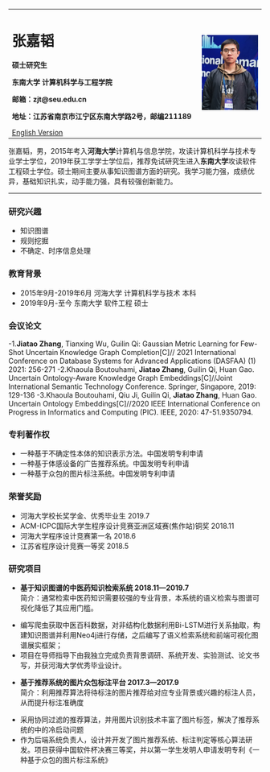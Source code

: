 <div>
<table border="0">
  <tr>
    <td width="75%">
      <h1>张嘉韬</h1>
      <p><b>硕士研究生</b></p>
      <p><b>东南大学 计算机科学与工程学院</b></p>
      <p><b>邮箱：zjt@seu.edu.cn</b></p>
      <p><b>地址：江苏省南京市江宁区东南大学路2号，邮编211189</b></p>
      <a href="/index-en.html">English Version</a>
    </td>
    <td width="25%">
      <img src="/zhangjiatao.jpg" width="100%">
    </td>
  </tr>
</table>
</div>

张嘉韬，男，2015年考入**河海大学**计算机与信息学院，攻读计算机科学与技术专业学士学位，2019年获工学学士学位后，推荐免试研究生进入**东南大学**攻读软件工程硕士学位。硕士期间主要从事知识图谱方面的研究。我学习能力强，成绩优异，基础知识扎实，动手能力强，具有较强创新能力。

---
### 研究兴趣
- 知识图谱
- 规则挖掘
- 不确定、时序信息处理

### 教育背景
- 2015年9月-2019年6月  河海大学  计算机科学与技术   本科
- 2019年9月-至今  东南大学  软件工程   硕士

### 会议论文
-1.**Jiatao Zhang**, Tianxing Wu, Guilin Qi: Gaussian Metric Learning for Few-Shot Uncertain Knowledge Graph Completion[C]// 2021 International Conference on Database Systems for Advanced Applications (DASFAA) (1) 2021: 256-271
-2.Khaoula Boutouhami, **Jiatao Zhang**, Guilin Qi, Huan Gao. Uncertain Ontology-Aware Knowledge Graph Embeddings[C]//Joint International Semantic Technology Conference. Springer, Singapore, 2019: 129-136
-3.Khaoula Boutouhami, Qiu Ji, Guilin Qi, **Jiatao Zhang**, Huan Gao. Uncertain Ontology Embeddings[C]//2020 IEEE International Conference on Progress in Informatics and Computing (PIC). IEEE, 2020: 47-51.9350794.

### 专利著作权
 - 一种基于不确定性本体的知识表示方法。中国发明专利申请
 - 一种基于体感设备的广告推荐系统。中国发明专利申请
 - 一种基于众包的图片标注系统。中国发明专利申请

### 荣誉奖励
 - 河海大学校长奖学金、优秀毕业生	2019.7
 - ACM-ICPC国际大学生程序设计竞赛亚洲区域赛(焦作站)铜奖	2018.11
 - 河海大学程序设计竞赛第一名		2018.6
 - 江苏省程序设计竞赛一等奖	2018.5


### 研究项目

- **基于知识图谱的中医药知识检索系统  	2018.11—2019.7**      
简介：通常检索中医药知识需要较强的专业背景，本系统的语义检索与图谱可视化降低了其应用门槛。
* 编写爬虫获取中医百科数据，对非结构化数据利用Bi-LSTM进行关系抽取，构建知识图谱并利用Neo4j进行存储，之后编写了语义检索系统和前端可视化图谱展实框架；
* 项目在导师指导下由我独立完成负责背景调研、系统开发、实验测试、论文书写，并获河海大学优秀毕业设计。

- **基于推荐系统的图片众包标注平台  	2017.3—2017.9**      
简介：利用推荐算法将待标注的图片推荐给对应专业背景或兴趣的标注人员，从而提升标注准确度
* 采用协同过滤的推荐算法，并用图片识别技术丰富了图片标签，解决了推荐系统的中的冷启动问题
* 作为后端系统负责人，设计并开发了图片推荐系统、标注判定等核心算法研发。项目获得中国软件杯决赛三等奖，并以第一学生发明人申请发明专利《一种基于众包的图片标注系统》

<!-- 
### 学生工作
 - 2017.4-2018.4  河海大学计算机与信息学院研究生会主席
 - 2014.8-2014.8  第二届夏季青年奥林匹克运动会志愿者
 - 2013.5-2014.5  共青团河海大学委员会宣传部副部长
 - 2013.5-2014.5  河海大学学生会办公室副主任 -->
